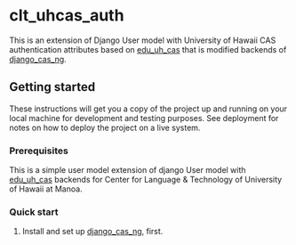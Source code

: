 # clt_uhcas_auth
This is an extension of Django User model with University of Hawaii CAS authentication attributes based on [edu_uh_cas](https://github.com/songmink/edu_uh_cas) that is modified backends of [django_cas_ng](https://github.com/mingchen/django-cas-ng).

## Getting started
These instructions will get you a copy of the project up and running on your local machine for development and testing purposes. See deployment for notes on how to deploy the project on a live system.

### Prerequisites
This is a simple user model extension of django User model with [edu_uh_cas](https://github.com/songmink/edu_uh_cas) backends for Center for Language & Technology of University of Hawaii at Manoa.

### Quick start
1. Install and set up [django_cas_ng](https://github.com/mingchen/django-cas-ng), first.

